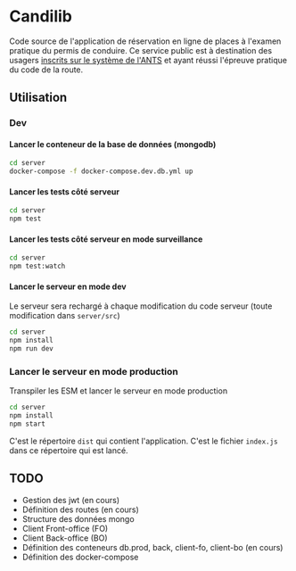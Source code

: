 # Candilib
Code source de l'application de réservation en ligne de places à l'examen pratique du permis de conduire. Ce service public est à destination des usagers [inscrits sur le système de l'ANTS](https://permisdeconduire.ants.gouv.fr/Services-associes/Effectuer-une-demande-de-permis-de-conduire-en-ligne) et ayant réussi l'épreuve pratique du code de la route.

## Utilisation

### Dev

#### Lancer le conteneur de la base de données (mongodb)

```bash
cd server
docker-compose -f docker-compose.dev.db.yml up
```

#### Lancer les tests côté serveur

```bash
cd server
npm test
```

#### Lancer les tests côté serveur en mode surveillance

```bash
cd server
npm test:watch
```

#### Lancer le serveur en mode dev

Le serveur sera rechargé à chaque modification du code serveur
(toute modification dans `server/src`)

```bash
cd server
npm install
npm run dev
```

### Lancer le serveur en mode production

Transpiler les ESM et lancer le serveur en mode production

```bash
cd server
npm install
npm start
```

C'est le répertoire `dist` qui contient l'application.
C'est le fichier `index.js` dans ce répertoire qui est lancé.

## TODO

- Gestion des jwt (en cours)
- Définition des routes (en cours)
- Structure des données mongo
- Client Front-office (FO)
- Client Back-office (BO)
- Définition des conteneurs db.prod, back, client-fo, client-bo (en cours)
- Définition des docker-compose
